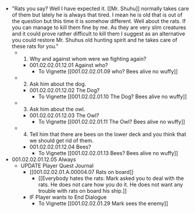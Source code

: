 - "Rats you say? Well I have expected it. [[Mr. Shuhu]] normally takes care of them but lately he is always that tired. I mean he is old that is out of the question but this time it is somehow different. Well about the rats. If you can manage to kill them fine by me. As they are very slim creatures and it could prove rather difficult to kill them I suggest as an alternative you could restore Mr. Shuhus old hunting spirit and he takes care of these rats for you."
	- 1. Why and against whom were we fighting again?
		- 001.02.02.01.12.01 Against who?
			- To Vignette [[001.02.02.01.09  who? Bees alive no wuffy]]
	- 2. Ask him about the dog.
		- 001.02.02.01.12.02 The Dog?
			- To Vignette [[001.02.02.01.10 The Dog? Bees alive no wuffy]]
	- 3. Ask him about the owl.
		- 001.02.02.01.12.03 The Owl?
			- To Vignette [[001.02.02.01.11 The Owl? Bees alive no wuffy]]
	- 4. Tell him that there are bees on the lower deck and you think that we should get rid of them.
		- 001.02.02.01.12.04 Bees?
			- To Vignette [[001.02.02.01.13 Bees? Bees alive no wuffy]]
- 001.02.02.01.12.05 Always
	- UPDATE Player Quest Journal
		- [[001.02.02.01.A.00004.07 Rats on board]]
			- [[Everybody hates the rats: Mark asked you to deal with the rats. He does not care how you do it. He does not want any trouble with rats on board his ship.]]
		- IF Player wants to End Dialogue
			- To Vignette [[001.02.02.01.29 Mark sees the enemy]]